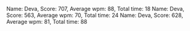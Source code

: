 
Name: Deva, Score: 707, Average wpm: 88, Total time: 18
Name: Deva, Score: 563, Average wpm: 70, Total time: 24
Name: Deva, Score: 628, Average wpm: 81, Total time: 88
